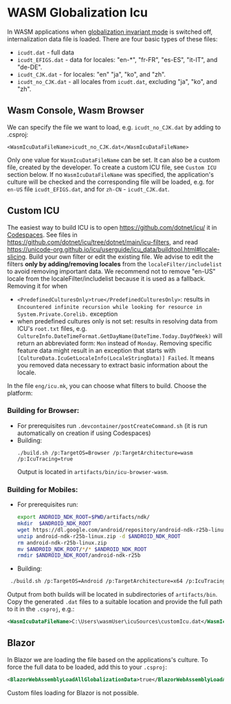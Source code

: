 # WASM Globalization Icu

In WASM applications when [globalization invariant mode](globalization-invariant-mode.md) is switched off, internalization data file is loaded. There are four basic types of these files:
- `icudt.dat` - full data
- `icudt_EFIGS.dat` - data for locales: "en-*", "fr-FR", "es-ES", "it-IT", and "de-DE".
- `icudt_CJK.dat` - for locales: "en" "ja", "ko", and "zh".
- `icudt_no_CJK.dat` - all locales from `icudt.dat`, excluding "ja", "ko", and "zh".

## Wasm Console, Wasm Browser

We can specify the file we want to load, e.g. `icudt_no_CJK.dat` by adding to .csproj:
```
<WasmIcuDataFileName>icudt_no_CJK.dat</WasmIcuDataFileName>
```
Only one value for `WasmIcuDataFileName` can be set. It can also be a custom file, created by the developer. To create a custom ICU file, see `Custom ICU` section below. If no `WasmIcuDataFileName` was specified, the application's culture will be checked and the corresponding file will be loaded, e.g. for `en-US` file `icudt_EFIGS.dat`, and for `zh-CN` - `icudt_CJK.dat`.

## Custom ICU

The easiest way to build ICU is to open https://github.com/dotnet/icu/ it in [Codespaces](docs\workflow\Codespaces.md). See files in https://github.com/dotnet/icu/tree/dotnet/main/icu-filters, and read https://unicode-org.github.io/icu/userguide/icu_data/buildtool.html#locale-slicing. Build your own filter or edit the existing file.
We advise to edit the filters **only by adding/removing locales** from the `localeFilter/includelist` to avoid removing important data. We recommend not to remove "en-US" locale from the localeFilter/includelist because it is used as a fallback. Removing it for when
- `<PredefinedCulturesOnly>true</PredefinedCulturesOnly>`: results in `Encountered infinite recursion while looking for resource in System.Private.Corelib.` exception
- when predefined cultures only is not set: results in resolving data from ICU's `root.txt` files, e.g. `CultureInfo.DateTimeFormat.GetDayName(DateTime.Today.DayOfWeek)` will return an abbreviated form: `Mon` instead of `Monday`.
Removing specific feature data might result in an exception that starts with `[CultureData.IcuGetLocaleInfo(LocaleStringData)] Failed`. It means you removed data necessary to extract basic information about the locale.

 In the file `eng/icu.mk`, you can choose what filters to build. Choose the platform:

### Building for Browser:
* For prerequisites run `.devcontainer/postCreateCommand.sh` (it is run automatically on creation if using Codespaces)
* Building:
    ```
    ./build.sh /p:TargetOS=Browser /p:TargetArchitecture=wasm /p:IcuTracing=true
    ```
  Output is located in `artifacts/bin/icu-browser-wasm`.

### Building for Mobiles:
* For prerequisites run:
    ```bash
    export ANDROID_NDK_ROOT=$PWD/artifacts/ndk/
    mkdir  $ANDROID_NDK_ROOT
    wget https://dl.google.com/android/repository/android-ndk-r25b-linux.zip
    unzip android-ndk-r25b-linux.zip -d $ANDROID_NDK_ROOT
    rm android-ndk-r25b-linux.zip
    mv $ANDROID_NDK_ROOT/*/* $ANDROID_NDK_ROOT
    rmdir $ANDROID_NDK_ROOT/android-ndk-r25b
    ```
* Building:
 ```bash
  ./build.sh /p:TargetOS=Android /p:TargetArchitecture=x64 /p:IcuTracing=true
  ```

Output from both builds will be located in subdirectories of `artifacts/bin`. Copy the generated `.dat` files to a suitable location and provide the full path to it in the `.csproj`, e.g.:
```xml
<WasmIcuDataFileName>C:\Users\wasmUser\icuSources\customIcu.dat</WasmIcuDataFileName>
```

## Blazor

In Blazor we are loading the file based on the applications's culture.
To force the full data to be loaded, add this to your `.csproj`:
```xml
<BlazorWebAssemblyLoadAllGlobalizationData>true</BlazorWebAssemblyLoadAllGlobalizationData>
```
Custom files loading for Blazor is not possible.
